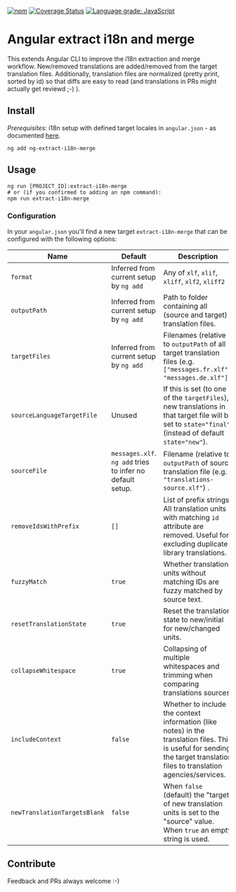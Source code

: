 [![npm](https://img.shields.io/npm/v/ng-extract-i18n-merge)](https://www.npmjs.com/package/ng-extract-i18n-merge)
[![Coverage Status](https://coveralls.io/repos/github/daniel-sc/ng-extract-i18n-merge/badge.svg?branch=master)](https://coveralls.io/github/daniel-sc/ng-extract-i18n-merge?branch=master)
[![Language grade: JavaScript](https://img.shields.io/lgtm/grade/javascript/g/daniel-sc/ng-extract-i18n-merge.svg?logo=lgtm&logoWidth=18)](https://lgtm.com/projects/g/daniel-sc/ng-extract-i18n-merge/context:javascript)

# Angular extract i18n and merge

This extends Angular CLI to improve the i18n extraction and merge workflow. New/removed translations are added/removed
from the target translation files. Additionally, translation files are normalized (pretty print, sorted by id) so that
diffs are easy to read (and translations in PRs might actually get reviewd ;-) ).

## Install

_Prerequisites_: i18n setup with defined target locales in `angular.json` - as
documented [here](https://angular.io/guide/i18n-common-merge).

```shell
ng add ng-extract-i18n-merge
```

## Usage

```shell
ng run [PROJECT_ID]:extract-i18n-merge
# or (if you confirmed to adding an npm command):
npm run extract-i18n-merge 
```

### Configuration

In your `angular.json` you'll find a new target `extract-i18n-merge` that can be configured with the following options:

| Name                         | Default                                                   | Description                                                                                                                                                                 |
|------------------------------|-----------------------------------------------------------|-----------------------------------------------------------------------------------------------------------------------------------------------------------------------------|
| `format`                     | Inferred from current setup by `ng add`                   | Any of `xlf`, `xlif`, `xliff`, `xlf2`, `xliff2`                                                                                                                             |
| `outputPath`                 | Inferred from current setup by `ng add`                   | Path to folder containing all (source and target) translation files.                                                                                                        |
| `targetFiles`                | Inferred from current setup by `ng add`                   | Filenames (relative to `outputPath` of all target translation files (e.g. `["messages.fr.xlf", "messages.de.xlf"]`).                                                        |
| `sourceLanguageTargetFile`   | Unused                                  | If this is set (to one of the `targetFiles`), new translations in that target file will be set to `state="final"` (instead of default `state="new"`).                       |
| `sourceFile`                 | `messages.xlf`. `ng add` tries to infer no default setup. | Filename (relative to `outputPath` of source translation file (e.g. `"translations-source.xlf"`)         .                                                                  |
| `removeIdsWithPrefix`        | `[]`                                                      | List of prefix strings. All translation units with matching `id` attribute are removed. Useful for excluding duplicate library translations.                                |
| `fuzzyMatch`                 | `true`                                                    | Whether translation units without matching IDs are fuzzy matched by source text.                                                                                            |
| `resetTranslationState`      | `true`                                                    | Reset the translation state to new/initial for new/changed units.                                                                                                           |
| `collapseWhitespace`         | `true`                                                    | Collapsing of multiple whitespaces and trimming when comparing translations sources.                                                                                        |
| `includeContext`             | `false`                                                   | Whether to include the context information (like notes) in the translation files. This is useful for sending the target translation files to translation agencies/services. |
| `newTranslationTargetsBlank` | `false`                                                   | When `false` (default) the "target" of new translation units is set to the "source" value. When `true` an empty string is used.                                             |

## Contribute

Feedback and PRs always welcome :-)
